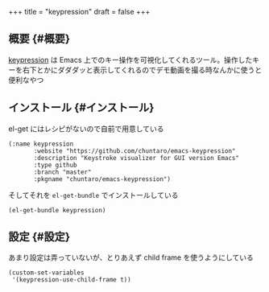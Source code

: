 +++
title = "keypression"
draft = false
+++

## 概要 {#概要}

[keypression](https://github.com/chuntaro/emacs-keypression) は Emacs 上でのキー操作を可視化してくれるツール。操作したキーを右下とかにダダダッと表示してくれるのでデモ動画を撮る時なんかに使うと便利なやつ


## インストール {#インストール}

el-get にはレシピがないので自前で用意している

```emacs-lisp
(:name keypression
       :website "https://github.com/chuntaro/emacs-keypression"
       :description "Keystroke visualizer for GUI version Emacs"
       :type github
       :branch "master"
       :pkgname "chuntaro/emacs-keypression")
```

そしてそれを `el-get-bundle` でインストールしている

```emacs-lisp
(el-get-bundle keypression)
```


## 設定 {#設定}

あまり設定は弄っていないが、とりあえず child frame を使うようにしている

```emacs-lisp
(custom-set-variables
 '(keypression-use-child-frame t))
```
